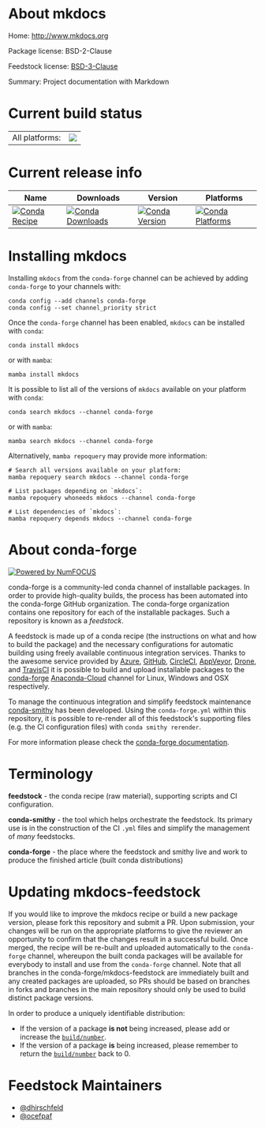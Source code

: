 About mkdocs
============

Home: http://www.mkdocs.org

Package license: BSD-2-Clause

Feedstock license: [BSD-3-Clause](https://github.com/conda-forge/mkdocs-feedstock/blob/main/LICENSE.txt)

Summary: Project documentation with Markdown

Current build status
====================


<table><tr><td>All platforms:</td>
    <td>
      <a href="https://dev.azure.com/conda-forge/feedstock-builds/_build/latest?definitionId=3097&branchName=main">
        <img src="https://dev.azure.com/conda-forge/feedstock-builds/_apis/build/status/mkdocs-feedstock?branchName=main">
      </a>
    </td>
  </tr>
</table>

Current release info
====================

| Name | Downloads | Version | Platforms |
| --- | --- | --- | --- |
| [![Conda Recipe](https://img.shields.io/badge/recipe-mkdocs-green.svg)](https://anaconda.org/conda-forge/mkdocs) | [![Conda Downloads](https://img.shields.io/conda/dn/conda-forge/mkdocs.svg)](https://anaconda.org/conda-forge/mkdocs) | [![Conda Version](https://img.shields.io/conda/vn/conda-forge/mkdocs.svg)](https://anaconda.org/conda-forge/mkdocs) | [![Conda Platforms](https://img.shields.io/conda/pn/conda-forge/mkdocs.svg)](https://anaconda.org/conda-forge/mkdocs) |

Installing mkdocs
=================

Installing `mkdocs` from the `conda-forge` channel can be achieved by adding `conda-forge` to your channels with:

```
conda config --add channels conda-forge
conda config --set channel_priority strict
```

Once the `conda-forge` channel has been enabled, `mkdocs` can be installed with `conda`:

```
conda install mkdocs
```

or with `mamba`:

```
mamba install mkdocs
```

It is possible to list all of the versions of `mkdocs` available on your platform with `conda`:

```
conda search mkdocs --channel conda-forge
```

or with `mamba`:

```
mamba search mkdocs --channel conda-forge
```

Alternatively, `mamba repoquery` may provide more information:

```
# Search all versions available on your platform:
mamba repoquery search mkdocs --channel conda-forge

# List packages depending on `mkdocs`:
mamba repoquery whoneeds mkdocs --channel conda-forge

# List dependencies of `mkdocs`:
mamba repoquery depends mkdocs --channel conda-forge
```


About conda-forge
=================

[![Powered by
NumFOCUS](https://img.shields.io/badge/powered%20by-NumFOCUS-orange.svg?style=flat&colorA=E1523D&colorB=007D8A)](https://numfocus.org)

conda-forge is a community-led conda channel of installable packages.
In order to provide high-quality builds, the process has been automated into the
conda-forge GitHub organization. The conda-forge organization contains one repository
for each of the installable packages. Such a repository is known as a *feedstock*.

A feedstock is made up of a conda recipe (the instructions on what and how to build
the package) and the necessary configurations for automatic building using freely
available continuous integration services. Thanks to the awesome service provided by
[Azure](https://azure.microsoft.com/en-us/services/devops/), [GitHub](https://github.com/),
[CircleCI](https://circleci.com/), [AppVeyor](https://www.appveyor.com/),
[Drone](https://cloud.drone.io/welcome), and [TravisCI](https://travis-ci.com/)
it is possible to build and upload installable packages to the
[conda-forge](https://anaconda.org/conda-forge) [Anaconda-Cloud](https://anaconda.org/)
channel for Linux, Windows and OSX respectively.

To manage the continuous integration and simplify feedstock maintenance
[conda-smithy](https://github.com/conda-forge/conda-smithy) has been developed.
Using the ``conda-forge.yml`` within this repository, it is possible to re-render all of
this feedstock's supporting files (e.g. the CI configuration files) with ``conda smithy rerender``.

For more information please check the [conda-forge documentation](https://conda-forge.org/docs/).

Terminology
===========

**feedstock** - the conda recipe (raw material), supporting scripts and CI configuration.

**conda-smithy** - the tool which helps orchestrate the feedstock.
                   Its primary use is in the construction of the CI ``.yml`` files
                   and simplify the management of *many* feedstocks.

**conda-forge** - the place where the feedstock and smithy live and work to
                  produce the finished article (built conda distributions)


Updating mkdocs-feedstock
=========================

If you would like to improve the mkdocs recipe or build a new
package version, please fork this repository and submit a PR. Upon submission,
your changes will be run on the appropriate platforms to give the reviewer an
opportunity to confirm that the changes result in a successful build. Once
merged, the recipe will be re-built and uploaded automatically to the
`conda-forge` channel, whereupon the built conda packages will be available for
everybody to install and use from the `conda-forge` channel.
Note that all branches in the conda-forge/mkdocs-feedstock are
immediately built and any created packages are uploaded, so PRs should be based
on branches in forks and branches in the main repository should only be used to
build distinct package versions.

In order to produce a uniquely identifiable distribution:
 * If the version of a package **is not** being increased, please add or increase
   the [``build/number``](https://docs.conda.io/projects/conda-build/en/latest/resources/define-metadata.html#build-number-and-string).
 * If the version of a package **is** being increased, please remember to return
   the [``build/number``](https://docs.conda.io/projects/conda-build/en/latest/resources/define-metadata.html#build-number-and-string)
   back to 0.

Feedstock Maintainers
=====================

* [@dhirschfeld](https://github.com/dhirschfeld/)
* [@ocefpaf](https://github.com/ocefpaf/)

